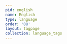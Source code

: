 ```yaml
---
pid: english
name: English
type: language
order: '08'
layout: tagpage
collection: language_tags
---
```

